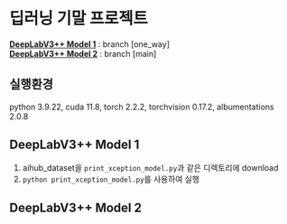 # 딥러닝 기말 프로젝트

**[DeepLabV3++ Model 1](#DeepLabV3++-Model-1)** : branch [one_way] <br>
**[DeepLabV3++ Model 2](#DeepLabV3++-Model-2)** : branch [main]

## 실행환경
python 3.9.22, cuda 11.8, torch 2.2.2, torchvision 0.17.2, albumentations 2.0.8

## DeepLabV3++ Model 1
1. aihub_dataset을 `print_xception_model.py`과 같은 디렉토리에 download
2. `python print_xception_model.py`를 사용하여 실행

## DeepLabV3++ Model 2
